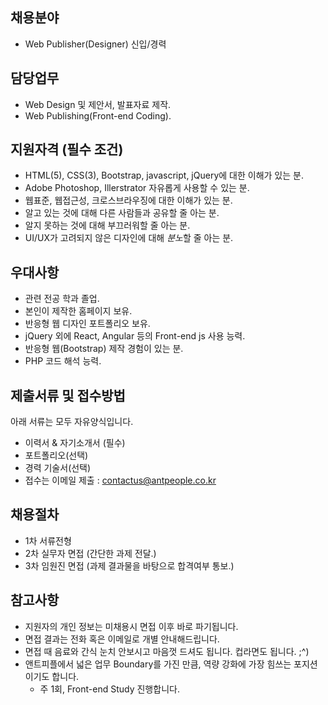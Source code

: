 

## 채용분야

- Web Publisher(Designer) 신입/경력


## 담당업무

- Web Design 및 제안서, 발표자료 제작.
- Web Publishing(Front-end Coding).


## 지원자격 (필수 조건)

- HTML(5), CSS(3), Bootstrap, javascript, jQuery에 대한 이해가 있는 분.
- Adobe Photoshop, Illerstrator 자유롭게 사용할 수 있는 분.
- 웹표준, 웹접근성, 크로스브라우징에 대한 이해가 있는 분.
- 알고 있는 것에 대해 다른 사람들과 공유할 줄 아는 분.
- 알지 못하는 것에 대해 부끄러워할 줄 아는 분.
- UI/UX가 고려되지 않은 디자인에 대해 *분노*할 줄 아는 분.


## 우대사항

- 관련 전공 학과 졸업.
- 본인이 제작한 홈페이지 보유.
- 반응형 웹 디자인 포트폴리오 보유.
- jQuery 외에 React, Angular 등의 Front-end js 사용 능력.
- 반응형 웹(Bootstrap) 제작 경험이 있는 분.
- PHP 코드 해석 능력.


## 제출서류 및 접수방법

아래 서류는 모두 자유양식입니다.
- 이력서 & 자기소개서 (필수)
- 포트폴리오(선택)
- 경력 기술서(선택)
- 접수는 이메일 제출 : <contactus@antpeople.co.kr>


## 채용절차

- 1차 서류전형
- 2차 실무자 면접 (간단한 과제 전달.)
- 3차 임원진 면접 (과제 결과물을 바탕으로 합격여부 통보.)


## 참고사항

- 지원자의 개인 정보는 미채용시 면접 이후 바로 파기됩니다.
- 면접 결과는 전화 혹은 이메일로 개별 안내해드립니다.
- 면접 때 음료와 간식 눈치 안보시고 마음껏 드셔도 됩니다. 컵라면도 됩니다. ;^)
- 앤트피플에서 넓은 업무 Boundary를 가진 만큼, 역량 강화에 가장 힘쓰는 포지션이기도 합니다.
    + 주 1회, Front-end Study 진행합니다.